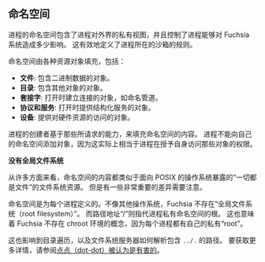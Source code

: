<!-- ## Namespaces -->
## 命名空间
<!-- 
The namespace of a process contains its private view of the world, and controls
how much of the Fuchsia system the process can influence. This effectively
defines the rules of the sandbox in which that process runs.
 -->
进程的命名空间包含了进程对外界的私有视图，并且控制了进程能够对 Fuchsia 系统造成多少影响。
这有效地定义了进程所在的沙箱的规则。

<!-- Namespaces are populated with various resource objects, including: -->
命名空间由各种资源对象填充，包括：
<!-- 
* **Files**: Objects which contain binary data.
* **Directories**: Objects which contain other objects.
* **Sockets**: Objects which establish connections when opened, like named
  pipes.
* **Protocols and services**: Objects which provide structured services when
  opened.
* **Devices**: Objects which provide access to hardware resources.
 -->
* **文件**: 包含二进制数据的对象。
* **目录**: 包含其他对象的对象。
* **套接字**: 打开时建立连接的对象，如命名管道。
* **协议和服务**: 打开时提供结构化服务的对象。
* **设备**: 提供对硬件资源的访问的对象。
<!-- 
The ​​creator of the process populates the contents of a namespace based on the
set of required capabilities. A process cannot add objects to its own
namespace, as this would essentially amount to that process self-granting the
capabilities to access those objects.
 -->
进程的创建者基于那些所请求的能力，来填充命名空间的内容。
进程不能向自己的命名空间添加对象，因为这实际上相当于进程在授予自身访问那些对象的权限。

<aside class="key-point">
  <!-- <b>No global filesystem</b> -->
  <b>没有全局文件系统</b>
  <!-- 
  <p>In many ways, the contents of a namespace resemble the filesystem resources
  exposed by POSIX-oriented operating systems where "everything is a file".
  However, there are some very important differences to keep in mind.<p>
 -->
  <p>从许多方面来看，命名空间的内容都类似于面向 POSIX 的操作系统暴露的“一切都是文件”的文件系统资源。
  但是有一些非常重要的差异需要注意。</p>
<!-- 
  <p>Namespaces are defined per-process and unlike other operating systems,
  Fuchsia does not have a "root filesystem". Instead, the path location
  <code>/</code> refers to the root of its private namespace. This also
  means Fuchsia does not have a concept of chroot environments, since every
  process effectively has its own private "root".
 -->
<p>命名空间是为每个进程定义的。不像其他操作系统，Fuchsia 不存在“全局文件系统（root filesystem）”。
而路径地址“/”则指代进程私有命名空间的根。
这也意味着 Fuchsia 不存在 chroot 环境的概念，因为每个进程都有自己的私有“root”。</p>
<!-- 
  <p>This also affects directory traversal, and how filesystem servers resolve
  paths containing <code>../.</code> For more details, see
  <a href="/concepts/filesystems/dotdot">dot-dot considered harmful</a>.<p>
 -->
  <p>这也影响到目录遍历，以及文件系统服务器如何解析包含 <code>../.</code> 的路径。
  要获取更多详情，请参阅<a href="/concepts/filesystems/dotdot">点点（dot-dot）被认为是有害的</a>。</p>
</aside>
